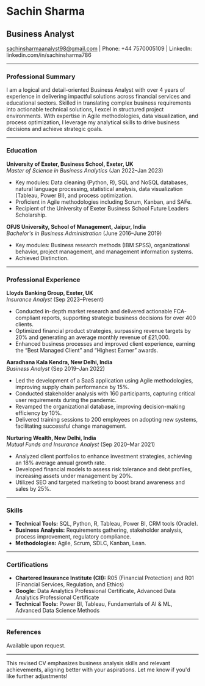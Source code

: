 # Sachin Sharma
## Business Analyst  
sachinsharmaanalyst98@gmail.com | Phone: +44 7570005109 | LinkedIn: linkedin.com/in/sachinsharma786

---

### **Professional Summary**  
I am a logical and detail-oriented Business Analyst with over 4 years of experience in delivering impactful solutions across financial services and educational sectors. Skilled in translating complex business requirements into actionable technical solutions, I excel in structured project environments. With expertise in Agile methodologies, data visualization, and process optimization, I leverage my analytical skills to drive business decisions and achieve strategic goals.

---

### **Education**  

**University of Exeter, Business School, Exeter, UK**  
*Master of Science in Business Analytics* (Jan 2022–Jan 2023)  
- Key modules: Data cleaning (Python, R), SQL and NoSQL databases, natural language processing, statistical analysis, data visualization (Tableau, Power BI), and process optimization.  
- Proficient in Agile methodologies including Scrum, Kanban, and SAFe.  
- Recipient of the University of Exeter Business School Future Leaders Scholarship.  

**OPJS University, School of Management, Jaipur, India**  
*Bachelor's in Business Administration* (June 2016–June 2019)  
- Key modules: Business research methods (IBM SPSS), organizational behavior, project management, and management information systems.  
- Achieved Distinction.  

---

### **Professional Experience**  

**Lloyds Banking Group, Exeter, UK**  
*Insurance Analyst* (Sep 2023–Present)  
- Conducted in-depth market research and delivered actionable FCA-compliant reports, supporting strategic business decisions for over 400 clients.  
- Optimized financial product strategies, surpassing revenue targets by 20% and generating an average monthly revenue of £21,000.  
- Enhanced business processes and improved client experience, earning the “Best Managed Client” and “Highest Earner” awards.  

**Aaradhana Kala Kendra, New Delhi, India**  
*Business Analyst* (Sep 2019–Jan 2022)  
- Led the development of a SaaS application using Agile methodologies, improving supply chain performance by 15%.  
- Conducted stakeholder analysis with 160 participants, capturing critical user requirements during the pandemic.  
- Revamped the organizational database, improving decision-making efficiency by 10%.  
- Delivered training sessions to 200 employees on adopting new systems, facilitating successful change management.  

**Nurturing Wealth, New Delhi, India**  
*Mutual Funds and Insurance Analyst* (Sep 2020–Mar 2021)  
- Analyzed client portfolios to enhance investment strategies, achieving an 18% average annual growth rate.  
- Developed financial models to assess risk tolerance and debt profiles, increasing assets under management by 20%.  
- Utilized SEO and targeted marketing to boost brand awareness and sales by 25%.  

---

### **Skills**  

- **Technical Tools:** SQL, Python, R, Tableau, Power BI, CRM tools (Oracle).  
- **Business Analysis:** Requirements gathering, stakeholder analysis, process improvement, regulatory compliance.  
- **Methodologies:** Agile, Scrum, SDLC, Kanban, Lean.  

---

### **Certifications**  

- **Chartered Insurance Institute (CII):** R05 (Financial Protection) and R01 (Financial Services, Regulation, and Ethics)  
- **Google:** Data Analytics Professional Certificate, Advanced Data Analytics Professional Certificate  
- **Technical Tools:** Power BI, Tableau, Fundamentals of AI & ML, Advanced Data Science Methods  

---

### **References**  
Available upon request.

---

This revised CV emphasizes business analysis skills and relevant achievements, aligning better with your aspirations. Let me know if you'd like further adjustments!
